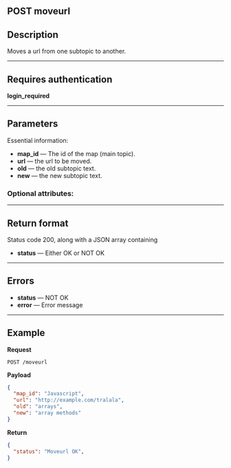 

## POST moveurl

## Description
 Moves a url from one subtopic to another. 


***

## Requires authentication
**login_required**

***

## Parameters
Essential information:


- **map_id** — The id of the map (main topic).
- **url** — the url to be moved.
- **old** — the old subtopic text.
- **new** — the new subtopic text.

### Optional attributes:

***

## Return format
Status code 200, along with a JSON array containing 
- **status** — Either OK or NOT OK

***

## Errors
- **status** — NOT OK
- **error** — Error message

***

## Example
**Request**

    POST /moveurl

**Payload**
``` json
{
  "map_id": "Javascript",
  "url": "http://example.com/tralala",
  "old": "arrays",
  "new": "array methods"
}
```


**Return**
``` json
{
  "status": "Moveurl OK",
}
```
